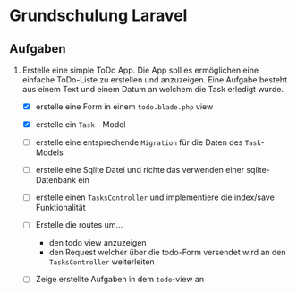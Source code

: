 # Grundschulung Laravel
## Aufgaben
1. Erstelle eine simple ToDo App. Die App soll es ermöglichen eine einfache ToDo-Liste zu erstellen 
   und anzuzeigen. Eine Aufgabe besteht aus einem Text und einem Datum an welchem die Task erledigt wurde.
    - [x] erstelle eine Form in einem `todo.blade.php` view
    - [x] erstelle ein `Task` - Model
    - [ ] erstelle eine entsprechende `Migration` für die Daten des `Task`-Models
    - [ ] erstelle eine Sqlite Datei und richte das verwenden einer sqlite-Datenbank ein
    - [ ] erstelle einen `TasksController` und implementiere die index/save Funktionalität
    - [ ] Erstelle die routes um...
        + den todo view anzuzeigen
        + den Request welcher über die todo-Form versendet wird an den `TasksController` weiterleiten
    - [ ] Zeige erstellte Aufgaben in dem `todo`-view an
    
    